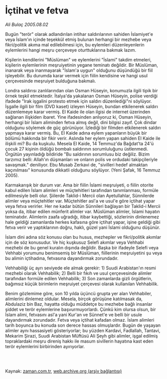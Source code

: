 # İçtihat ve fetva

*Ali Bulaç 2005.08.02*

<td class="columnist-detail">
<p>Bugün "terör" olarak adlandırılan intihar saldırılarının sahiden İslamiyet'e veya İslam'ın içinde teşekkül etmiş bulunan herhangi bir mezhebe veya fikri/politik akıma mal edilebilmesi için, bu eylemleri düzenleyenlerin eylemlerini hangi meşru çerçeveye oturttuklarına bakmak lazım.</p>
<p>
<div id="haberMetinDiv">
<p>Kişilerin kendilerini "Müslüman" ve eylemlerini "İslami" takdim etmeleri, kişilerin eylemlerinin meşruiyetinin yegane teminatı değildir. Bir Müslüman, inanarak veya inanmayarak "İslam'a uygun" olduğunu düşündüğü bir fiil işleyebilir. Bu durumda karar vermek için fiilin kendisine ve hangi usul çerçevesinde meşruiyet bulduğuna bakmalı.
<p>Londra saldırısı zanlılarından olan Osman Hüseyin, konumuzla ilgili tipik bir örnek teşkil etmektedir. İtalya'da yakalanan Osman Hüseyin, polise verdiği ifadede "Irak işgalini protesto etmek için saldırı düzenlediği"ni söylüyor. İşgalle ilgili bir film (DVD kaset) izleyen Hüseyin, bundan etkilenerek saldırı düzenlemeye karar vermiş. El Kaide ile olan ilgisi de internet üzerinden sağlanan ilişkiden ibaret. Yine ifadesinden anlıyoruz ki, Osman Hüseyin, herhangi bir İslam aliminden fetva almış değil, dini bilgisi zayıf. Çok dindar olduğunu söylemek de güç görünüyor. İzlediği bir filmden etkilenerek saldırı yapmaya karar vermiş. Bu, El Kaide adına eylem yapanların büyük bir bölümü hakkında bir fikir verir. Aslında her eylem yapan sahiden El Kaide ile ilişkili mi? Bu da kuşkulu. Mesela El Kaide, 14 Temmuz'da Bağdat'ta 24'ü çocuk 27 kişinin öldüğü bombalı saldırının sorumluluğunu üstlenmedi. Örgütün yayınladığı bildiride "Bu saldırının sorumlusu biz değiliz. Bizim tarzımız belli: Allah'ın düşmanları ve onların polis ve ordudaki takipçileriyle savaşmak." deniliyor. Ebu Musab Zerkavi de, "sivilleri hedef almaktan kaçınılması" konusunda dikkatli olduğunu söylüyor. (Yeni Şafak, 16 Temmuz 2005).
<p>Karmakarışık bir durum var. Ama bir fiilin İslami meşruiyeti, o fiilin otorite kabul edilen İslam alimleri ve müçtehitleri tarafından tanımlanması, formüle edilmesiyle belli olur. Şiilerde Taklid-i Mercii olan Ayetullahlar, Sünnilerde alimler veya müçtehitler var. Müçtehitler asl'a ve usul'e göre içtihat yapar veya fetva verirler. Her ne kadar bütün Sünnileri bağlayan bir Taklid-i Mercii yoksa da, itibar edilen münferit alimler var. Müslüman alimler, İslami hayatın teminatıdır. Alimlerin zaafa uğradığı, itibar kaybettiği, sözlerinin dinlenemez hale geldiği zamanlarda herkes kafasına göre içtihat yapar, işine geldiği gibi fetva verir ve yaptıklarının doğru, haklı, güzel yani İslami olduğunu düşünür.
<p>İslam dini adına söz konusu olan bu husus, mezhepler ve fikri/politik akımlar için de söz konusudur. Ve hiç kuşkusuz Selefi akımlar veya Vehhabi mezhebi de bu genel kuralın dışında değildir. Başka bir ifadeyle Selefi veya Vehhabi yorumunu benimsemiş bir Müslüman, fiillerinin meşruiyetini şu veya bu alimin içtihadına, fetvasına dayandırmak zorundadır.
<p>Vehhabiliği üç ayrı seviyede ele almak gerekir: 1) Suudi Arabistan'ın resmi mezhebi olarak Vehhabilik; 2) Belli bir fıkıh ve usul çerçevesinde alimler tarafından formüle edilen Vehhabilik; 3) Son zamanlarda gizli örgütlerin, bağımsız küçük birimlerin meşruiyet çerçevesi olarak kullanılan Vehhabilik.
<p>Benim gözlemime göre, son 10 yılda üçüncü grupta yer alan Vehhabiler, alimlerini dinlemez oldular. Mesela, birçok görüşüne katılmasak da, Abdulaziz bin Baz, hayatta olduğu müddetçe bu mezhebe bağlı insanlar şiddet ve terör eylemlerine başvurmuyorlardı. Çünkü kim olursa olsun, bir İslam alimi, fetvasını asl'a yani Kur'an ve Sünnet'e ve belli bir usule dayandırmak zorundadır. Fetva veya içtihat kafadan olmaz. İslam alimleri tarih boyunca bu konuda son derece hassas olmuşlardır. Bugün de yaşayan alimler aynı hassasiyeti gösteriyorlar; bu yüzden Kardavi, Fadlallah, Tantavi, Mekarim Şirazi, Suudi Arabistan Müftüsü Ali Şeyh gibi alimler, işgal edilmiş topraklardaki meşru direniş hakkı ile masum sivillerin hayatına kast eden terör eylemlerini birbirinden ayırıyorlar.</p></p></p></p></p></p></div>
</p>


<p><br>
		 </br></p></td>

Kaynak: [zaman.com.tr](http://zaman.com.tr/yazar.do?yazino=198018), [web.archive.org (arşiv bağlantısı)](http://web.archive.org/web/20120113142201/http://www.zaman.com.tr/yazar.do?yazino=198018)

